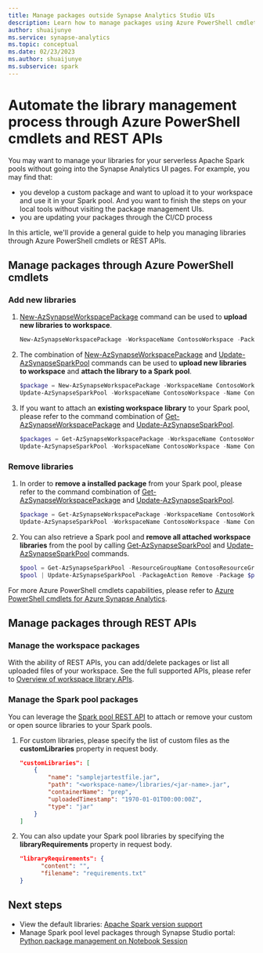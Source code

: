 ```yaml
---
title: Manage packages outside Synapse Analytics Studio UIs
description: Learn how to manage packages using Azure PowerShell cmdlets or REST APIs
author: shuaijunye
ms.service: synapse-analytics
ms.topic: conceptual
ms.date: 02/23/2023
ms.author: shuaijunye
ms.subservice: spark
---
```


# Automate the library management process through Azure PowerShell cmdlets and REST APIs

You may want to manage your libraries for your serverless Apache Spark pools without going into the Synapse Analytics UI pages. For example, you may find that:

- you develop a custom package and want to upload it to your workspace and use it in your Spark pool. And you want to finish the steps on your local tools without visiting the package management UIs.
- you are updating your packages through the CI/CD process

In this article, we'll provide a general guide to help you managing libraries through Azure PowerShell cmdlets or REST APIs.

## Manage packages through Azure PowerShell cmdlets

### Add new libraries

1. [New-AzSynapseWorkspacePackage](/powershell/module/az.synapse/new-azsynapseworkspacepackage) command can be used to **upload new libraries to workspace**.

    ```powershell
    New-AzSynapseWorkspacePackage -WorkspaceName ContosoWorkspace -Package ".\ContosoPackage.whl"
    ```

2. The combination of [New-AzSynapseWorkspacePackage](/powershell/module/az.synapse/new-azsynapseworkspacepackage) and [Update-AzSynapseSparkPool](/powershell/module/az.synapse/update-azsynapsesparkpool) commands can be used to **upload new libraries to workspace** and **attach the library to a Spark pool**.

    ```powershell
    $package = New-AzSynapseWorkspacePackage -WorkspaceName ContosoWorkspace -Package ".\ContosoPackage.whl"
    Update-AzSynapseSparkPool -WorkspaceName ContosoWorkspace -Name ContosoSparkPool -PackageAction Add -Package $package
    ```

3. If you want to attach an **existing workspace library** to your Spark pool, please refer to the command combination of [Get-AzSynapseWorkspacePackage](/powershell/module/az.synapse/get-azsynapseworkspacepackage) and [Update-AzSynapseSparkPool](/powershell/module/az.synapse/update-azsynapsesparkpool).

    ```powershell
    $packages = Get-AzSynapseWorkspacePackage -WorkspaceName ContosoWorkspace
    Update-AzSynapseSparkPool -WorkspaceName ContosoWorkspace -Name ContosoSparkPool -PackageAction Add -Package $packages
    ```

### Remove libraries

1. In order to **remove a installed package** from your Spark pool, please refer to the command combination of [Get-AzSynapseWorkspacePackage](/powershell/module/az.synapse/get-azsynapseworkspacepackage) and [Update-AzSynapseSparkPool](/powershell/module/az.synapse/update-azsynapsesparkpool).

    ```powershell
    $package = Get-AzSynapseWorkspacePackage -WorkspaceName ContosoWorkspace -Name ContosoPackage
    Update-AzSynapseSparkPool -WorkspaceName ContosoWorkspace -Name ContosoSparkPool -PackageAction Remove -Package $package
    ```

2. You can also retrieve a Spark pool and **remove all attached workspace libraries** from the pool by calling [Get-AzSynapseSparkPool](/powershell/module/az.synapse/get-azsynapsesparkpool) and [Update-AzSynapseSparkPool](/powershell/module/az.synapse/update-azsynapsesparkpool) commands.

    ```powershell
    $pool = Get-AzSynapseSparkPool -ResourceGroupName ContosoResourceGroup -WorkspaceName ContosoWorkspace -Name ContosoSparkPool
    $pool | Update-AzSynapseSparkPool -PackageAction Remove -Package $pool.WorkspacePackages
    ```

For more Azure PowerShell cmdlets capabilities, please refer to [Azure PowerShell cmdlets for Azure Synapse Analytics](/powershell/module/az.synapse).

## Manage packages through REST APIs

### Manage the workspace packages

With the ability of REST APIs, you can add/delete packages or list all uploaded files of your workspace. See the full supported APIs, please refer to [Overview of workspace library APIs](/rest/api/synapse/data-plane/library).

### Manage the Spark pool packages

You can leverage the [Spark pool REST API](/rest/api/synapse/big-data-pools/create-or-update) to attach or remove your custom or open source libraries to your Spark pools. 

1. For custom libraries, please specify the list of custom files as the **customLibraries** property in request body. 

    ```json
    "customLibraries": [
        {
            "name": "samplejartestfile.jar",
            "path": "<workspace-name>/libraries/<jar-name>.jar",
            "containerName": "prep",
            "uploadedTimestamp": "1970-01-01T00:00:00Z",
            "type": "jar"
        }
    ]
    ```

2. You can also update your Spark pool libraries by specifying the **libraryRequirements** property in request body. 

    ```json
    "libraryRequirements": {
          "content": "",
          "filename": "requirements.txt"
    }
    ```

## Next steps

- View the default libraries: [Apache Spark version support](apache-spark-version-support.md)
- Manage Spark pool level packages through Synapse Studio portal: [Python package management on Notebook Session](./apache-spark-manage-session-packages.md#session-scoped-python-packages)
